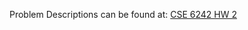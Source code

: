 Problem Descriptions can be found at: 
[CSE 6242 HW 2](https://docs.google.com/document/d/e/2PACX-1vREtCnTc-WPtDCUC2gtz2FS1KXilrXWGdaPbS1E47j5H2NGsnXa6V4TqUBfeXpm1VPMfAiTSQw_PCUO/pub)
